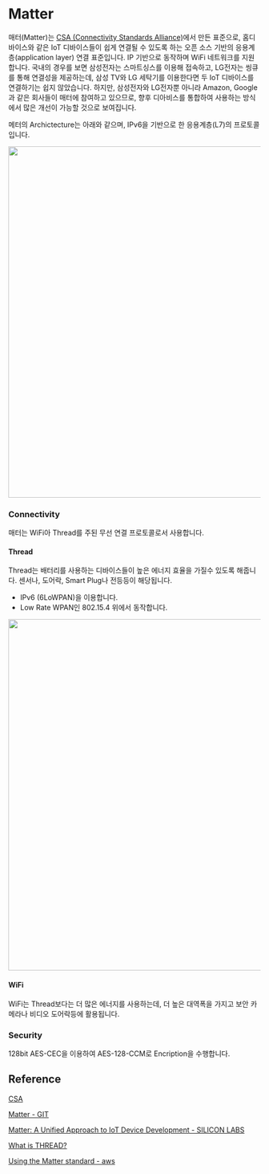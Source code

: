 # Matter

매터(Matter)는 [CSA (Connectivity Standards Alliance)](https://csa-iot.org/all-solutions/matter/)에서 만든 표준으로, 홈디바이스와 같은 IoT 디바이스들이 쉽게 연결될 수 있도록 하는 오픈 소스 기반의 응용계층(application layer) 연결 표준입니다. IP 기반으로 동작하며 WiFi 네트워크를 지원합니다. 국내의 경우를 보면 삼성전자는 스마트싱스를 이용해 접속하고, LG전자는 씽큐를 통해 연결성을 제공하는데, 삼성 TV와 LG 세탁기를 이용한다면 두 IoT 디바이스를 연결하기는 쉽지 않았습니다. 하지만, 삼성전자와 LG전자뿐 아니라 Amazon, Google과 같은 회사들이 매터에 참여하고 있으므로, 향후 디아비스를 통합하여 사용하는 방식에서 많은 개선이 가능할 것으로 보여집니다. 

메터의 Archictecture는 아래와 같으며, IPv6을 기반으로 한 응용계층(L7)의 프로토콜입니다. 


<img src="https://user-images.githubusercontent.com/52392004/208204331-d1e8d317-f0e5-4b61-a5c4-2d7cc5fc40fe.png" width="700">

### Connectivity

매터는 WiFi아 Thread를 주된 무선 연결 프로토콜로서 사용합니다.

#### Thread 

Thread는 배터리를 사용하는 디바이스들이 높은 에너지 효율을 가질수 있도록 해줍니다. 센서나, 도어락, Smart Plug나 전등등이 해당됩니다.

- IPv6 (6LoWPAN)을 이용합니다.
- Low Rate WPAN인 802.15.4 위에서 동작합니다. 

<img src="https://user-images.githubusercontent.com/52392004/208269729-f81b96ea-bcd7-46ff-8626-fc7bf995c2e7.png" width="700">


#### WiFi

WiFi는 Thread보다는 더 많은 에너지를 사용하는데, 더 높은 대역폭을 가지고 보안 카메라나 비디오 도어락등에 활용됩니다. 




### Security

128bit AES-CEC을 이용하여 AES-128-CCM로 Encription을 수행합니다.

## Reference

[CSA](https://csa-iot.org/all-solutions/matter/)

[Matter - GIT](https://github.com/project-chip/connectedhomeip)

[Matter: A Unified Approach to IoT Device Development - SILICON LABS](https://www.silabs.com/wireless/matter?tab=start#wi-fi)

[What is THREAD?](https://www.threadgroup.org/BUILT-FOR-IOT/Smart-Home)

[Using the Matter standard - aws](https://docs.aws.amazon.com/privateca/latest/userguide/matter.html)
